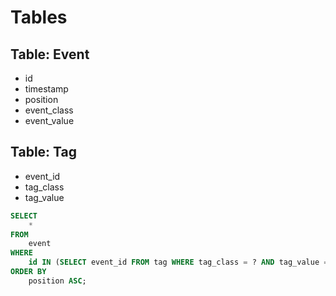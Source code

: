 # Tables

## Table: Event

* id
* timestamp
* position
* event_class
* event_value

## Table: Tag

* event_id
* tag_class
* tag_value

```sql
SELECT
    *
FROM 
    event
WHERE
    id IN (SELECT event_id FROM tag WHERE tag_class = ? AND tag_value = ?)
ORDER BY
    position ASC;
```